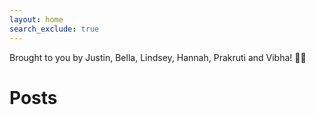 ```yaml
---
layout: home
search_exclude: true
---
```


Brought to you by Justin, Bella, Lindsey, Hannah, Prakruti and Vibha! 🌿🌿


# Posts
